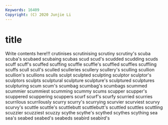 ```yaml
---
Keywords: 16409
Copyright: (C) 2020 Junjie Li
---
```


# title

Write contents here!!!
crutinises 
scrutinising 
scrutiny 
scrutiny's 
scuba
scuba's 
scubaed 
scubaing 
scubas 
scud 
scud's 
scudded 
scudding 
scuds 
scuff
scuff's 
scuffed 
scuffing 
scuffle 
scuffle's 
scuffled 
scuffles 
scuffling 
scuffs 
scull
scull's 
sculled 
sculleries 
scullery 
scullery's 
sculling 
scullion 
scullion's 
scullions 
sculls
sculpt 
sculpted 
sculpting 
sculptor 
sculptor's 
sculptors 
sculpts 
sculptural 
sculpture 
sculpture's
sculptured 
sculptures 
sculpturing 
scum 
scum's 
scumbag 
scumbag's 
scumbags 
scummed 
scummier
scummiest 
scumming 
scummy 
scums 
scupper 
scupper's 
scuppered 
scuppering 
scuppers 
scurf
scurf's 
scurfy 
scurried 
scurries 
scurrilous 
scurrilously 
scurry 
scurry's 
scurrying 
scurvier
scurviest 
scurvy 
scurvy's 
scuttle 
scuttle's 
scuttlebutt 
scuttlebutt's 
scuttled 
scuttles 
scuttling
scuzzier 
scuzziest 
scuzzy 
scythe 
scythe's 
scythed 
scythes 
scything 
sea 
sea's
seabed 
seabed's 
seabeds 
seabird 
seabird's 
